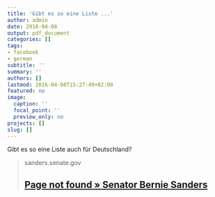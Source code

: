 ```yaml
---
title: 'Gibt es so eine Liste ...'
author: admin
date: 2016-04-08
output: pdf_document
categories: []
tags:
- facebook
- german
subtitle: ''
summary: ''
authors: []
lastmod: 2016-04-08T15:27:49+02:00
featured: no
image:
  caption: ''
  focal_point: ''
  preview_only: no
projects: []
slug: []
---
```

Gibt es so eine Liste auch für Deutschland?
> sanders.senate.gov
> ## [Page not found » Senator Bernie Sanders](http://www.sanders.senate.gov/top-10-corporate-tax-avoiders)
>


